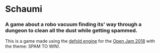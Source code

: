 # Schaumi
### A game about a robo vacuum finding its' way through a dungeon to clean all the dust while getting spammed.

This is a game made using the [defold engine](https://www.defold.com) for the [Open Jam 2018](https://itch.io/jam/open-jam-2018) with the theme: SPAM TO WIN!.
